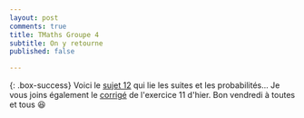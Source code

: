 ```yaml
---
layout: post
comments: true
title: TMaths Groupe 4
subtitle: On y retourne
published: false

---
```




{: .box-success}
Voici le [sujet 12](https://github.com/raveluz/raveluz.github.io/blob/master/pdf/Jour12.pdf) qui lie les suites et les probabilités...
Je vous joins également le [corrigé](https://github.com/raveluz/raveluz.github.io/blob/master/pdf/Correction.Jour11.pdf) de l'exercice 11 d'hier. Bon vendredi à toutes et tous :laughing:
